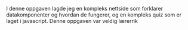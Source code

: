 I denne oppgaven lagde jeg en kompleks nettside som forklarer datakomponenter og hvordan de fungerer, og en kompleks quiz som er laget i javascript. Denne oppgaven var veldig lærerrik
